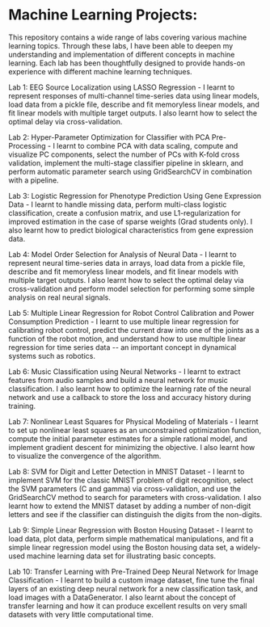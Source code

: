 # Machine Learning Projects:
This repository contains a wide range of labs covering various machine learning topics. 
Through these labs, I have been able to deepen my understanding and implementation of different concepts in machine learning.
Each lab has been thoughtfully designed to provide hands-on experience with different machine learning techniques.

Lab 1: EEG Source Localization using LASSO Regression - I learnt to represent responses of multi-channel time-series data using linear models, load data from a pickle file, describe and fit memoryless linear models, and fit linear models with multiple target outputs. I also learnt how to select the optimal delay via cross-validation.

Lab 2: Hyper-Parameter Optimization for Classifier with PCA Pre-Processing - I learnt to combine PCA with data scaling, compute and visualize PC components, select the number of PCs with K-fold cross validation, implement the multi-stage classifier pipeline in sklearn, and perform automatic parameter search using GridSearchCV in combination with a pipeline.

Lab 3: Logistic Regression for Phenotype Prediction Using Gene Expression Data - I learnt to handle missing data, perform multi-class logistic classification, create a confusion matrix, and use L1-regularization for improved estimation in the case of sparse weights (Grad students only). I also learnt how to predict biological characteristics from gene expression data.

Lab 4: Model Order Selection for Analysis of Neural Data - I learnt to represent neural time-series data in arrays, load data from a pickle file, describe and fit memoryless linear models, and fit linear models with multiple target outputs. I also learnt how to select the optimal delay via cross-validation and perform model selection for performing some simple analysis on real neural signals.

Lab 5: Multiple Linear Regression for Robot Control Calibration and Power Consumption Prediction - I learnt to use multiple linear regression for calibrating robot control, predict the current draw into one of the joints as a function of the robot motion, and understand how to use multiple linear regression for time series data -- an important concept in dynamical systems such as robotics.

Lab 6: Music Classification using Neural Networks - I learnt to extract features from audio samples and build a neural network for music classification. I also learnt how to optimize the learning rate of the neural network and use a callback to store the loss and accuracy history during training.

Lab 7: Nonlinear Least Squares for Physical Modeling of Materials - I learnt to set up nonlinear least squares as an unconstrained optimization function, compute the initial parameter estimates for a simple rational model, and implement gradient descent for minimizing the objective. I also learnt how to visualize the convergence of the algorithm.

Lab 8: SVM for Digit and Letter Detection in MNIST Dataset - I learnt to implement SVM for the classic MNIST problem of digit recognition, select the SVM parameters (C and gamma) via cross-validation, and use the GridSearchCV method to search for parameters with cross-validation. I also learnt how to extend the MNIST dataset by adding a number of non-digit letters and see if the classifier can distinguish the digits from the non-digits.

Lab 9: Simple Linear Regression with Boston Housing Dataset - I learnt to load data, plot data, perform simple mathematical manipulations, and fit a simple linear regression model using the Boston housing data set, a widely-used machine learning data set for illustrating basic concepts.

Lab 10: Transfer Learning with Pre-Trained Deep Neural Network for Image Classification - I learnt to build a custom image dataset, fine tune the final layers of an existing deep neural network for a new classification task, and load images with a DataGenerator. I also learnt about the concept of transfer learning and how it can produce excellent results on very small datasets with very little computational time.











